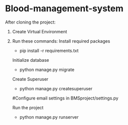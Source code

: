 # Blood-management-system

 After cloning the project:
 
 1. Create Virtual Environment
 2. Run these commands:
    Install required packages
    - pip install -r requirements.txt

    Initialize database
    - python manage.py migrate

    Create Superuser
    - python manage.py createsuperuser

    #Configure email settings in BMSproject/settings.py

    Run the project
    - python manage.py runserver


    
